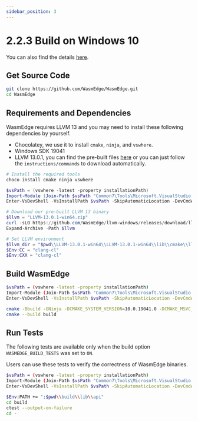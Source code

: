 ```yaml
---
sidebar_position: 3
---
```


# 2.2.3 Build on Windows 10

You can also find the details [here](https://github.com/WasmEdge/WasmEdge/blob/master/.github/workflows/reusable-build-on-windows.yml#L37-L48).

## Get Source Code

```bash
git clone https://github.com/WasmEdge/WasmEdge.git
cd WasmEdge
```

## Requirements and Dependencies

WasmEdge requires LLVM 13 and you may need to install these following dependencies by yourself.

- Chocolatey, we use it to install `cmake`, `ninja`, and `vswhere`.
- Windows SDK 19041
- LLVM 13.0.1, you can find the pre-built files [here](https://github.com/WasmEdge/llvm-windows/releases) or you can just follow the `instructions/commands` to download automatically.

```powershell
# Install the required tools
choco install cmake ninja vswhere

$vsPath = (vswhere -latest -property installationPath)
Import-Module (Join-Path $vsPath "Common7\Tools\Microsoft.VisualStudio.DevShell.dll")
Enter-VsDevShell -VsInstallPath $vsPath -SkipAutomaticLocation -DevCmdArguments "-arch=x64 -host_arch=x64 -winsdk=10.0.19041.0"

# Download our pre-built LLVM 13 binary
$llvm = "LLVM-13.0.1-win64.zip"
curl -sLO https://github.com/WasmEdge/llvm-windows/releases/download/llvmorg-13.0.1/LLVM-13.0.1-win64.zip -o $llvm
Expand-Archive -Path $llvm

# Set LLVM environment
$llvm_dir = "$pwd\\LLVM-13.0.1-win64\\LLVM-13.0.1-win64\\lib\\cmake\\llvm"
$Env:CC = "clang-cl"
$Env:CXX = "clang-cl"
```

## Build WasmEdge

```bash
$vsPath = (vswhere -latest -property installationPath)
Import-Module (Join-Path $vsPath "Common7\Tools\Microsoft.VisualStudio.DevShell.dll")
Enter-VsDevShell -VsInstallPath $vsPath -SkipAutomaticLocation -DevCmdArguments "-arch=x64 -host_arch=x64 -winsdk=10.0.19041.0"

cmake -Bbuild -GNinja -DCMAKE_SYSTEM_VERSION=10.0.19041.0 -DCMAKE_MSVC_RUNTIME_LIBRARY=MultiThreadedDLL "-DLLVM_DIR=$llvm_dir" -DWASMEDGE_BUILD_TESTS=ON -DWASMEDGE_BUILD_PACKAGE="ZIP" .
cmake --build build
```

## Run Tests

The following tests are available only when the build option `WASMEDGE_BUILD_TESTS` was set to `ON`.

Users can use these tests to verify the correctness of WasmEdge binaries.

```bash
$vsPath = (vswhere -latest -property installationPath)
Import-Module (Join-Path $vsPath "Common7\Tools\Microsoft.VisualStudio.DevShell.dll")
Enter-VsDevShell -VsInstallPath $vsPath -SkipAutomaticLocation -DevCmdArguments "-arch=x64 -host_arch=x64 -winsdk=10.0.19041.0"

$Env:PATH += ";$pwd\\build\\lib\\api"
cd build
ctest --output-on-failure
cd -
```
